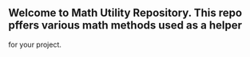 ## Welcome to Math Utility Repository. This repo pffers various math methods used as a helper
for your project.
